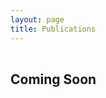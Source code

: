 ```yaml
---
layout: page
title: Publications
---
```



<link rel="stylesheet" href="stylesheets/bib-publication-list.css"/>

<noscript>
   <!-- bibtex source hidden by default, show it if JS disabled -->
   <style>
      #bibtex { display: block;}
   </style>
</noscript>


<table id="pubTable" class="display"></table>
<script type="text/javascript" src="http://ajax.googleapis.com/ajax/libs/jquery/1.6.4/jquery.min.js"></script>
<script type="text/javascript" src="javascripts/bib-list.js"></script>
<script type="text/javascript">
    $(document).ready(function() {
        bibtexify("abide_pubs.bib", "pubTable",{'tweet': 'RCCraddock'});
    });
</script>



## Coming Soon
